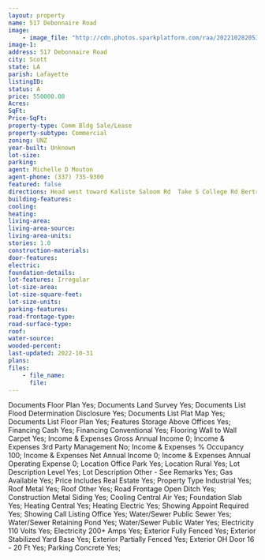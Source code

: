 ```yaml
---
layout: property
name: 517 Debonnaire Road 
image:
    - image_file: "http://cdn.photos.sparkplatform.com/raa/20221028205337908887000000.jpg"
image-1:
address: 517 Debonnaire Road
city: Scott
state: LA
parish: Lafayette
listingID: 
status: A
price: 550000.00
Acres: 
SqFt: 
Price-SqFt: 
property-type: Comm Bldg Sale/Lease
property-subtype: Commercial
zoning: UNZ
year-built: Unknown
lot-size: 
parking: 
agent: Michelle D Mouton
agent-phone: (337) 735-9300
featured: false
directions: Head west toward Kaliste Saloom Rd  Take S College Rd Bertrand Dr and US-90 W/Cameron St to Debonnaire Rd. Turn right onto Debonnaire Rd. Destination will be on the left
building-features: 
cooling: 
heating: 
living-area: 
living-area-source: 
living-area-units: 
stories: 1.0
construction-materials: 
door-features: 
electric: 
foundation-details: 
lot-features: Irregular
lot-size-area: 
lot-size-square-feet: 
lot-size-units: 
parking-features: 
road-frontage-type: 
road-surface-type: 
roof: 
water-source: 
wooded-percent: 
last-updated: 2022-10-31
plans: 
files:
    - file_name:
      file:
---
```

Documents	Floor Plan	Yes;
Documents	Land Survey	Yes;
Documents List	Flood Determination Disclosure	Yes;
Documents List	Plat Map	Yes;
Documents List	Floor Plan	Yes;
Features	Storage Above Offices	Yes;
Financing	Cash	Yes;
Financing	Conventional	Yes;
Flooring	Wall to Wall Carpet	Yes;
Income & Expenses	Gross Annual Income	0;
Income & Expenses	3rd Party Management	No;
Income & Expenses	% Occupancy	100;
Income & Expenses	Net Annual Income	0;
Income & Expenses	Annual Operating Expense	0;
Location	Office Park	Yes;
Location	Rural	Yes;
Lot Description	Level	Yes;
Lot Description	Other - See Remarks	Yes;
Gas	Available	Yes;
Price Includes	Real Estate	Yes;
Property Type	Industrial	Yes;
Roof	Metal	Yes;
Roof	Other	Yes;
Road Frontage	Open Ditch	Yes;
Construction	Metal Siding	Yes;
Cooling	Central Air	Yes;
Foundation	Slab	Yes;
Heating	Central	Yes;
Heating	Electric	Yes;
Showing	Appoint Required	Yes;
Showing	Call Listing Office	Yes;
Water/Sewer	Public Sewer	Yes;
Water/Sewer	Retaining Pond	Yes;
Water/Sewer	Public Water	Yes;
Electricity	110 Volts	Yes;
Electricity	200+ Amps	Yes;
Exterior	Fully Fenced	Yes;
Exterior	Stabilized Yard Base	Yes;
Exterior	Partially Fenced	Yes;
Exterior	OH Door 16 - 20 Ft	Yes;
Parking	Concrete	Yes;

